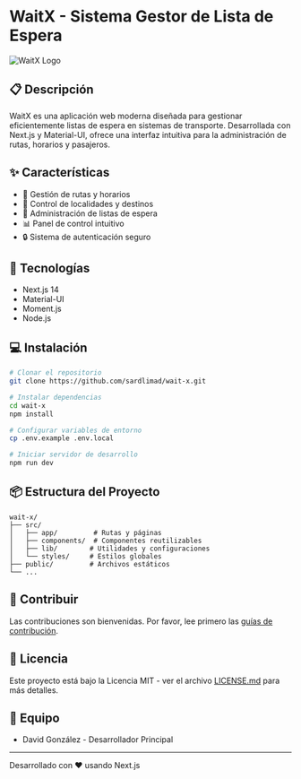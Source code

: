 # WaitX - Sistema Gestor de Lista de Espera

![WaitX Logo](./public/logo.png)

## 📋 Descripción

WaitX es una aplicación web moderna diseñada para gestionar eficientemente listas de espera en sistemas de transporte. Desarrollada con Next.js y Material-UI, ofrece una interfaz intuitiva para la administración de rutas, horarios y pasajeros.

## ✨ Características

- 🚌 Gestión de rutas y horarios
- 📍 Control de localidades y destinos
- 👥 Administración de listas de espera
- 📊 Panel de control intuitivo
- 🔒 Sistema de autenticación seguro

## 🚀 Tecnologías

- Next.js 14
- Material-UI
- Moment.js
- Node.js

## 💻 Instalación

```bash
# Clonar el repositorio
git clone https://github.com/sardlimad/wait-x.git

# Instalar dependencias
cd wait-x
npm install

# Configurar variables de entorno
cp .env.example .env.local

# Iniciar servidor de desarrollo
npm run dev
```

## 📦 Estructura del Proyecto

```
wait-x/
├── src/
│   ├── app/         # Rutas y páginas
│   ├── components/  # Componentes reutilizables
│   ├── lib/        # Utilidades y configuraciones
│   └── styles/     # Estilos globales
├── public/         # Archivos estáticos
└── ...
```

## 🤝 Contribuir

Las contribuciones son bienvenidas. Por favor, lee primero las [guías de contribución](CONTRIBUTING.md).

## 📄 Licencia

Este proyecto está bajo la Licencia MIT - ver el archivo [LICENSE.md](LICENSE.md) para más detalles.

## 👥 Equipo

- David González - Desarrollador Principal

---

Desarrollado con ❤️ usando Next.js